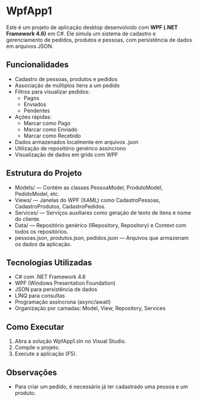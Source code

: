 
# WpfApp1

Este é um projeto de aplicação desktop desenvolvido com **WPF (.NET Framework 4.6)** em C#. Ele simula um sistema de cadastro e gerenciamento de pedidos, produtos e pessoas, com persistência de dados em arquivos JSON.

## Funcionalidades

- Cadastro de pessoas, produtos e pedidos
- Associação de múltiplos itens a um pedido
- Filtros para visualizar pedidos:
  - Pagos
  - Enviados
  - Pendentes
- Ações rápidas:
  - Marcar como Pago
  - Marcar como Enviado
  - Marcar como Recebido
- Dados armazenados localmente em arquivos .json
- Utilização de repositório genérico assíncrono
- Visualização de dados em grids com WPF

## Estrutura do Projeto

- Models/ — Contém as classes PessoaModel, ProdutoModel, PedidoModel, etc.
- Views/ — Janelas do WPF (XAML) como CadastroPessoas, CadastroProdutos, CadastroPedidos.
- Services/ — Serviços auxiliares como geração de texto de itens e nome do cliente.
- Data/ — Repositório genérico (IRepository, Repository<T>) e Context com todos os repositórios.
- pessoas.json, produtos.json, pedidos.json — Arquivos que armazenam os dados da aplicação.

## Tecnologias Utilizadas

- C# com .NET Framework 4.6
- WPF (Windows Presentation Foundation)
- JSON para persistência de dados
- LINQ para consultas
- Programação assíncrona (async/await)
- Organização por camadas: Model, View, Repository, Services

## Como Executar

1. Abra a solução WpfApp1.sln no Visual Studio.
2. Compile o projeto.
3. Execute a aplicação (F5).

## Observações

- Para criar um pedido, é necessário já ter cadastrado uma pessoa e um produto.



